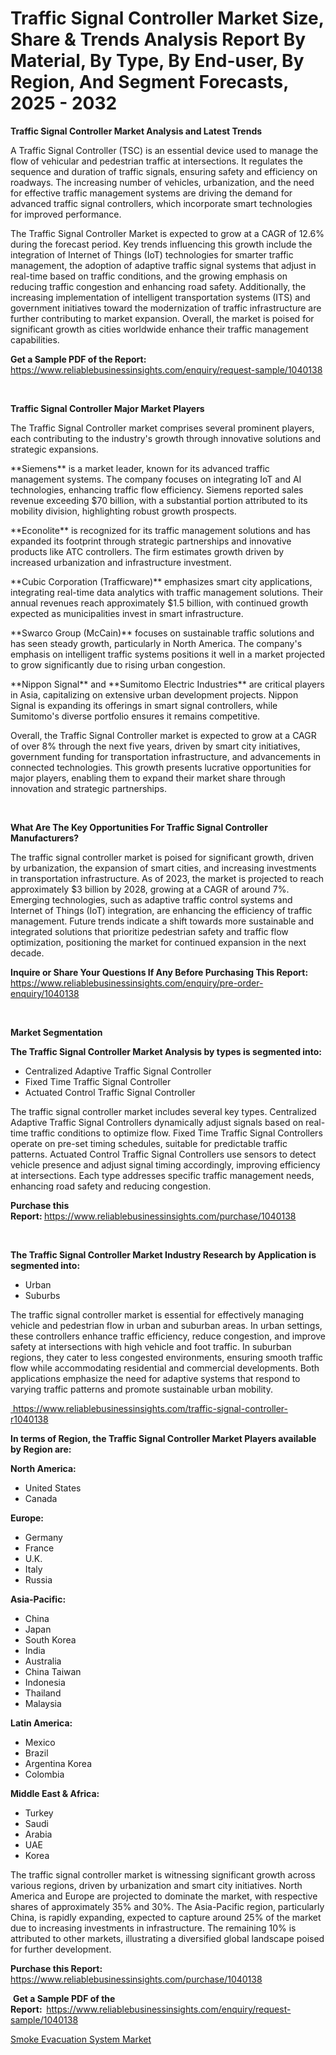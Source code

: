 <p><h1>Traffic Signal Controller Market Size, Share & Trends Analysis Report By Material, By Type, By End-user, By Region, And Segment Forecasts, 2025 - 2032</h1></p><p><strong>Traffic Signal Controller Market Analysis and Latest Trends</strong></p>
<p><p>A Traffic Signal Controller (TSC) is an essential device used to manage the flow of vehicular and pedestrian traffic at intersections. It regulates the sequence and duration of traffic signals, ensuring safety and efficiency on roadways. The increasing number of vehicles, urbanization, and the need for effective traffic management systems are driving the demand for advanced traffic signal controllers, which incorporate smart technologies for improved performance.</p><p>The Traffic Signal Controller Market is expected to grow at a CAGR of 12.6% during the forecast period. Key trends influencing this growth include the integration of Internet of Things (IoT) technologies for smarter traffic management, the adoption of adaptive traffic signal systems that adjust in real-time based on traffic conditions, and the growing emphasis on reducing traffic congestion and enhancing road safety. Additionally, the increasing implementation of intelligent transportation systems (ITS) and government initiatives toward the modernization of traffic infrastructure are further contributing to market expansion. Overall, the market is poised for significant growth as cities worldwide enhance their traffic management capabilities.</p></p>
<p><strong>Get a Sample PDF of the Report:&nbsp;</strong> <a href="https://www.reliablebusinessinsights.com/enquiry/request-sample/1040138?utm_campaign=2245&utm_medium=2&utm_source=Github&utm_content=ia&utm_term=17022025&utm_id=traffic-signal-controller">https://www.reliablebusinessinsights.com/enquiry/request-sample/1040138</a></p>
<p>&nbsp;</p>
<p><strong>Traffic Signal Controller Major Market Players</strong></p>
<p><p>The Traffic Signal Controller market comprises several prominent players, each contributing to the industry's growth through innovative solutions and strategic expansions. </p><p>**Siemens** is a market leader, known for its advanced traffic management systems. The company focuses on integrating IoT and AI technologies, enhancing traffic flow efficiency. Siemens reported sales revenue exceeding $70 billion, with a substantial portion attributed to its mobility division, highlighting robust growth prospects.</p><p>**Econolite** is recognized for its traffic management solutions and has expanded its footprint through strategic partnerships and innovative products like ATC controllers. The firm estimates growth driven by increased urbanization and infrastructure investment.</p><p>**Cubic Corporation (Trafficware)** emphasizes smart city applications, integrating real-time data analytics with traffic management solutions. Their annual revenues reach approximately $1.5 billion, with continued growth expected as municipalities invest in smart infrastructure.</p><p>**Swarco Group (McCain)** focuses on sustainable traffic solutions and has seen steady growth, particularly in North America. The company's emphasis on intelligent traffic systems positions it well in a market projected to grow significantly due to rising urban congestion.</p><p>**Nippon Signal** and **Sumitomo Electric Industries** are critical players in Asia, capitalizing on extensive urban development projects. Nippon Signal is expanding its offerings in smart signal controllers, while Sumitomo's diverse portfolio ensures it remains competitive.</p><p>Overall, the Traffic Signal Controller market is expected to grow at a CAGR of over 8% through the next five years, driven by smart city initiatives, government funding for transportation infrastructure, and advancements in connected technologies. This growth presents lucrative opportunities for major players, enabling them to expand their market share through innovation and strategic partnerships.</p></p>
<p>&nbsp;</p>
<p><strong>What Are The Key Opportunities For Traffic Signal Controller Manufacturers?</strong></p>
<p><p>The traffic signal controller market is poised for significant growth, driven by urbanization, the expansion of smart cities, and increasing investments in transportation infrastructure. As of 2023, the market is projected to reach approximately $3 billion by 2028, growing at a CAGR of around 7%. Emerging technologies, such as adaptive traffic control systems and Internet of Things (IoT) integration, are enhancing the efficiency of traffic management. Future trends indicate a shift towards more sustainable and integrated solutions that prioritize pedestrian safety and traffic flow optimization, positioning the market for continued expansion in the next decade.</p></p>
<p><strong>Inquire or Share Your Questions If Any Before Purchasing This Report:</strong> <a href="https://www.reliablebusinessinsights.com/enquiry/pre-order-enquiry/1040138?utm_campaign=2245&utm_medium=2&utm_source=Github&utm_content=ia&utm_term=17022025&utm_id=traffic-signal-controller">https://www.reliablebusinessinsights.com/enquiry/pre-order-enquiry/1040138</a></p>
<p>&nbsp;</p>
<p><strong>Market Segmentation</strong></p>
<p><strong>The Traffic Signal Controller Market Analysis by types is segmented into:</strong></p>
<p><ul><li>Centralized Adaptive Traffic Signal Controller</li><li>Fixed Time Traffic Signal Controller</li><li>Actuated Control Traffic Signal Controller</li></ul></p>
<p><p>The traffic signal controller market includes several key types. Centralized Adaptive Traffic Signal Controllers dynamically adjust signals based on real-time traffic conditions to optimize flow. Fixed Time Traffic Signal Controllers operate on pre-set timing schedules, suitable for predictable traffic patterns. Actuated Control Traffic Signal Controllers use sensors to detect vehicle presence and adjust signal timing accordingly, improving efficiency at intersections. Each type addresses specific traffic management needs, enhancing road safety and reducing congestion.</p></p>
<p><strong>Purchase this Report:&nbsp;</strong><a href="https://www.reliablebusinessinsights.com/purchase/1040138?utm_campaign=2245&utm_medium=2&utm_source=Github&utm_content=ia&utm_term=17022025&utm_id=traffic-signal-controller">https://www.reliablebusinessinsights.com/purchase/1040138</a></p>
<p>&nbsp;</p>
<p><strong>The Traffic Signal Controller Market Industry Research by Application is segmented into:</strong></p>
<p><ul><li>Urban</li><li>Suburbs</li></ul></p>
<p><p>The traffic signal controller market is essential for effectively managing vehicle and pedestrian flow in urban and suburban areas. In urban settings, these controllers enhance traffic efficiency, reduce congestion, and improve safety at intersections with high vehicle and foot traffic. In suburban regions, they cater to less congested environments, ensuring smooth traffic flow while accommodating residential and commercial developments. Both applications emphasize the need for adaptive systems that respond to varying traffic patterns and promote sustainable urban mobility.</p></p>
<p><a href="https://www.reliablebusinessinsights.com/traffic-signal-controller-r1040138?utm_campaign=2245&utm_medium=2&utm_source=Github&utm_content=ia&utm_term=17022025&utm_id=traffic-signal-controller">&nbsp;https://www.reliablebusinessinsights.com/traffic-signal-controller-r1040138</a></p>
<p><strong>In terms of Region, the Traffic Signal Controller Market Players available by Region are:</strong></p>
<p>
    <p> <strong> North America: </strong>
        <ul>
            <li>United States</li>
            <li>Canada</li>
        </ul>
        </p> 
    <p> <strong> Europe: </strong>
        <ul>
            <li>Germany</li>
            <li>France</li>
            <li>U.K.</li>
            <li>Italy</li>
            <li>Russia</li>
        </ul>
        </p> 
    <p> <strong> Asia-Pacific: </strong>
        <ul>
            <li>China</li>
            <li>Japan</li>
            <li>South Korea</li>
            <li>India</li>
            <li>Australia</li>
            <li>China Taiwan</li>
            <li>Indonesia</li>
            <li>Thailand</li>
            <li>Malaysia</li>
        </ul>
        </p> 
    <p> <strong> Latin America: </strong>
        <ul>
            <li>Mexico</li>
            <li>Brazil</li>
            <li>Argentina Korea</li>
            <li>Colombia</li>
        </ul>
        </p> 
    <p> <strong> Middle East & Africa: </strong>
        <ul>
            <li>Turkey</li>
            <li>Saudi</li>
            <li>Arabia</li>
            <li>UAE</li>
            <li>Korea</li>
        </ul>
    </p>
    </p>
<p><p>The traffic signal controller market is witnessing significant growth across various regions, driven by urbanization and smart city initiatives. North America and Europe are projected to dominate the market, with respective shares of approximately 35% and 30%. The Asia-Pacific region, particularly China, is rapidly expanding, expected to capture around 25% of the market due to increasing investments in infrastructure. The remaining 10% is attributed to other markets, illustrating a diversified global landscape poised for further development.</p></p>
<p><strong>Purchase this Report: </strong><a href="https://www.reliablebusinessinsights.com/purchase/1040138?utm_campaign=2245&utm_medium=2&utm_source=Github&utm_content=ia&utm_term=17022025&utm_id=traffic-signal-controller">https://www.reliablebusinessinsights.com/purchase/1040138</a></p>
<p>&nbsp;<strong>Get a Sample PDF of the Report:&nbsp;&nbsp;</strong><a href="https://www.reliablebusinessinsights.com/enquiry/request-sample/1040138?utm_campaign=2245&utm_medium=2&utm_source=Github&utm_content=ia&utm_term=17022025&utm_id=traffic-signal-controller">https://www.reliablebusinessinsights.com/enquiry/request-sample/1040138</a></p>
<p><strong></strong></p>
<p><p><a href="https://github.com/rileymgdorcas/Market-Research-Report-List-1/blob/main/smoke-evacuation-system-market.md?utm_campaign=2245&utm_medium=2&utm_source=Github&utm_content=ia&utm_term=17022025&utm_id=traffic-signal-controller">Smoke Evacuation System Market</a></p></p>